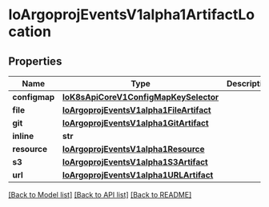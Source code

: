 # IoArgoprojEventsV1alpha1ArtifactLocation

## Properties
Name | Type | Description | Notes
------------ | ------------- | ------------- | -------------
**configmap** | [**IoK8sApiCoreV1ConfigMapKeySelector**](IoK8sApiCoreV1ConfigMapKeySelector.md) |  | [optional] 
**file** | [**IoArgoprojEventsV1alpha1FileArtifact**](IoArgoprojEventsV1alpha1FileArtifact.md) |  | [optional] 
**git** | [**IoArgoprojEventsV1alpha1GitArtifact**](IoArgoprojEventsV1alpha1GitArtifact.md) |  | [optional] 
**inline** | **str** |  | [optional] 
**resource** | [**IoArgoprojEventsV1alpha1Resource**](IoArgoprojEventsV1alpha1Resource.md) |  | [optional] 
**s3** | [**IoArgoprojEventsV1alpha1S3Artifact**](IoArgoprojEventsV1alpha1S3Artifact.md) |  | [optional] 
**url** | [**IoArgoprojEventsV1alpha1URLArtifact**](IoArgoprojEventsV1alpha1URLArtifact.md) |  | [optional] 

[[Back to Model list]](../README.md#documentation-for-models) [[Back to API list]](../README.md#documentation-for-api-endpoints) [[Back to README]](../README.md)



